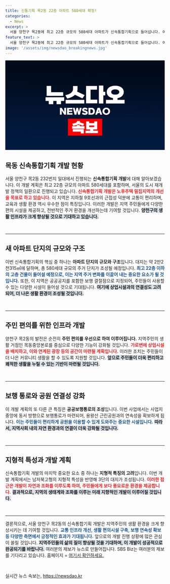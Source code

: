 ```yaml
---
title: 신통기획 목2동 22층 아파트 580세대 확정!
categories:
  - News
excerpt: >
  서울 양천구 목2동에 최고 22층 규모의 580세대 아파트가 신속통합기획으로 들어섭니다. 여유로운 생활환경과 접근성을 갖춘 이 지역은 주민 편의를 위한 상업시설과 보행통로 개선도 예정되어 있습니다. 새로운 주거지의 변화, 놓치지 마세요!
feature_text: >
  서울 양천구 목2동에 최고 22층 규모의 580세대 아파트가 신속통합기획으로 들어섭니다. 여유로운 생활환경과 접근성을 갖춘 이 지역은 주민 편의를 위한 상업시설과 보행통로 개선도 예정되어 있습니다. 새로운 주거지의 변화, 놓치지 마세요!
image: '/assets/img/newsdao_breakingnews.jpg'
---
```


<p><img src="/assets/img/newsdao_breakingnews.jpg" alt="ranknews 속보" /></p>

<h2 data-ke-size="size26">목동 신속통합기획 개발 현황</h2>

<p data-ke-size="size16">서울 양천구 목2동 232번지 일대에서 진행되는 <b>신속통합기획 개발</b>에 대해 알아보겠습니다. 이 개발 계획은 최고 22층 규모의 아파트 580세대를 포함하며, 서울의 도시 재개발 정책의 일환으로 진행되고 있습니다. <b><span style="color: #ee2323;">신속통합기획 개발은 노후주택 밀집지역의 개선을 목표로 하고 있습니다.</span></b> 이 지역은 지하철 9호선과의 근접성 덕분에 교통이 편리하며, 교육과 생활 환경 역시 우수한 점이 특징입니다. 이러한 개발은 지역 주민들에게 다양한 편의 시설을 제공하고, 전반적인 주거 환경을 개선하는데 기여할 것입니다. <b><span style="background-color: #21538527;">양천구의 생활 인프라가 크게 향상될 것으로 기대하고 있습니다.</span></b></p>

<p data-ke-size="size16">&nbsp;</p>

<hr/>

<h2 data-ke-size="size26">새 아파트 단지의 규모와 구조</h2>

<p data-ke-size="size16">이번 신속통합기획의 핵심 중 하나는 <b>아파트 단지의 규모와 구조</b>입니다. 대지는 약 2만2천315㎡에 달하며, 총 580세대 규모의 주거 단지가 조성될 예정입니다. <b><span style="color: #1a5490;">최고 22층 이하의 고층 건물이 들어설 예정으로, 이는 지역 주거 변화를 이끌어 내는 중요한 요소가 될 것입니다.</span></b> 또한, 이 지역은 공공공지를 포함한 보행 결절점으로 지정되어, 주민들이 사용할 수 있는 다양한 시설이 들어설 것으로 기대됩니다. <b><span style="background-color: #21538527;">여기에 상업시설과의 연결성도 고려되어, 더 나은 생활 환경이 조성될 것입니다.</span></b></p>

<p data-ke-size="size16">&nbsp;</p>

<hr/>

<h2 data-ke-size="size26">주민 편의를 위한 인프라 개발</h2>

<p data-ke-size="size16">양천구 목2동의 발전은 순전히 <b>주민 편의를 우선으로 하여 이루어집니다.</b> 지역주민의 생활 거점인 목동중앙본로를 중심으로 다양한 기능이 강화될 것입니다. <b><span style="color: #ee2323;">가로변에 상업시설을 배치하고, 이와 연계된 광장 등의 공간이 마련될 계획입니다.</span></b> 이러한 조치는 주민들이 더 나은 커뮤니티 생활을 할 수 있도록 지원할 것입니다. <b><span style="background-color: #21538527;">앞으로 주민들이 더욱 편리하고 쾌적한 생활을 누릴 수 있는 기반이 마련될 것입니다.</span></b></p>

<p data-ke-size="size16">&nbsp;</p>

<hr/>

<h2 data-ke-size="size26">보행 통로와 공원 연결성 강화</h2>

<p data-ke-size="size16">이 개발 계획의 또 다른 큰 특징은 <b>공공보행통로의 조성</b>입니다. 이번 사업에서는 사업지 중앙에 동서 방향으로 보행통로가 마련되어, 용왕산 근린공원과의 연속성을 확보하게 됩니다. <b><span style="color: #1a5490;">이는 주민들이 편리하게 공원을 이용할 수 있게 도와주는 중요한 시설입니다.</span></b> <b><span style="background-color: #21538527;">따라서, 지역사회 내의 자연 환경과의 연결이 더욱 강화될 것입니다.</span></b></p>

<p data-ke-size="size16">&nbsp;</p>

<hr/>

<h2 data-ke-size="size26">지형적 특성과 개발 계획</h2>

<p data-ke-size="size16">신속통합기획 개발의 마지막 중요한 요소 중 하나는 <b>지형적 특징의 고려</b>입니다. 이번 개발 계획에서는 남저북고형의 지형적 특성을 반영해 3단의 대지가 조성됩니다. <b><span style="color: #ee2323;">이러한 접근은 개발이 자연과 조화를 이루도록 하여, 주민들에게 보다 풍요로운 환경을 제공합니다.</span></b> <b><span style="background-color: #21538527;">결과적으로, 지역의 생태계와 조화를 이루는 미래 지향적인 개발이 이루어질 것입니다.</span></b></p>

<p data-ke-size="size16">&nbsp;</p>

<hr/>

<p data-ke-size="size16">결론적으로, 서울 양천구 목2동의 신속통합기획 개발은 지역주민의 생활 환경을 크게 향상시키는 데 기여할 것입니다. <b><span style="color: #1a5490;">교통 인프라 개선, 생활 편의시설 구축, 보행 연속성 확보 등 다양한 측면에서 긍정적인 효과가 기대됩니다.</span></b> 앞으로의 개발 진행 상황에 많은 관심이 쏠릴 것입니다. <b><span style="background-color: #21538527;">지역주민들의 삶의 질이 향상될 것을 기대하며, 이 개발이 성공적으로 완공되기를 바랍니다.</span></b> 여러분의 제보가 뉴스로 만들어집니다. SBS Biz는 여러분의 제보를 기다리고 있습니다. 홈페이지 = <a href="https://url.kr/9pghjn">여기서 확인하세요.</a></p>

<p data-ke-size="size16">&nbsp;</p>
실시간 뉴스 속보는, <a href="https://newsdao.kr" rel="dofollow">https://newsdao.kr</a>


